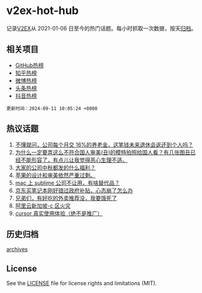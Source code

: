 # v2ex-hot-hub

 记录[V2EX](https://www.v2ex.com/)从 2021-01-06 日至今的热门话题。每小时抓取一次数据，按天[归档](archives)。
 
 ## 相关项目

- [GitHub热榜](https://github.com/snaildev/github-hot-hub)
- [知乎热榜](https://github.com/snaildev/zhihu-hot-hub)
- [微博热榜](https://github.com/snaildev/weibo-hot-hub)
- [头条热榜](https://github.com/snaildev/toutiao-hot-hub)
- [抖音热榜](https://github.com/snaildev/douyin-hot-hub)


 `更新时间：2024-09-11 10:05:24 +0800`

## 热议话题

1. [不懂就问，公司每个月交 16%的养老金，这笔钱未来退休会返还到个人吗？](https://www.v2ex.com/t/1071578)
1. [为什么一定要弄这么不符合国人审美(丑)的模特拍照给国人看？有几张图丑已经不能形容了，有点儿让我觉得恶心生理不适。](https://www.v2ex.com/t/1071644)
1. [大家的公司中秋都发的什么福利？](https://www.v2ex.com/t/1071846)
1. [苹果的设计和审美依然严重过剩。](https://www.v2ex.com/t/1071593)
1. [mac 上 sublime 公司不让用，有啥替代品？](https://www.v2ex.com/t/1071565)
1. [京东买笔记本刚好错过政府补贴，心态崩了怎么办](https://www.v2ex.com/t/1071619)
1. [兄弟们，有好吃的外卖推荐没，我要饿死了](https://www.v2ex.com/t/1071576)
1. [阿里云新加坡-c 区火灾](https://www.v2ex.com/t/1071606)
1. [cursor 真实使用体验（绝不是推广）](https://www.v2ex.com/t/1071797)

## 历史归档

[archives](archives)

## License

See the [LICENSE](LICENSE) file for license rights and limitations (MIT).
